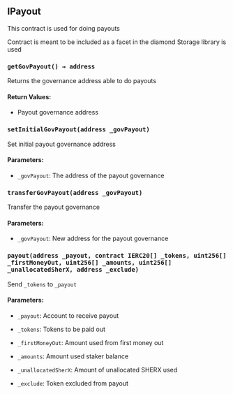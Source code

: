 ## IPayout

This contract is used for doing payouts

Contract is meant to be included as a facet in the diamond
Storage library is used

### `getGovPayout() → address`

Returns the governance address able to do payouts

#### Return Values:

- Payout governance address

### `setInitialGovPayout(address _govPayout)`

Set initial payout governance address

#### Parameters:

- `_govPayout`: The address of the payout governance

### `transferGovPayout(address _govPayout)`

Transfer the payout governance

#### Parameters:

- `_govPayout`: New address for the payout governance

### `payout(address _payout, contract IERC20[] _tokens, uint256[] _firstMoneyOut, uint256[] _amounts, uint256[] _unallocatedSherX, address _exclude)`

Send `_tokens` to `_payout`

#### Parameters:

- `_payout`: Account to receive payout

- `_tokens`: Tokens to be paid out

- `_firstMoneyOut`: Amount used from first money out

- `_amounts`: Amount used staker balance

- `_unallocatedSherX`: Amount of unallocated SHERX used

- `_exclude`: Token excluded from payout
